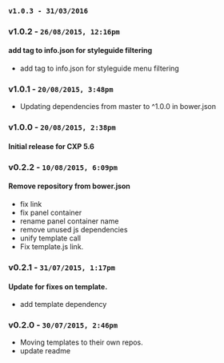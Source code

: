 ### `v1.0.3 - 31/03/2016`

### v1.0.2 - `26/08/2015, 12:16pm`
#### add tag to info.json for styleguide filtering  
* add tag to info.json for styleguide menu filtering  


### v1.0.1 - `20/08/2015, 3:48pm`
* Updating dependencies from master to ^1.0.0 in bower.json  


### v1.0.0 - `20/08/2015, 2:38pm`
#### Initial release for CXP 5.6  


### v0.2.2 - `10/08/2015, 6:09pm`
#### Remove repository from bower.json  
* fix link  
* fix panel container  
* rename panel container name  
* remove unused js dependencies  
* unify template call  
* Fix template.js link.  


### v0.2.1 - `31/07/2015, 1:17pm`
#### Update for fixes on template.  
* add template dependency  


### v0.2.0 - `30/07/2015, 2:46pm`
* Moving templates to their own repos.  
* update readme  
